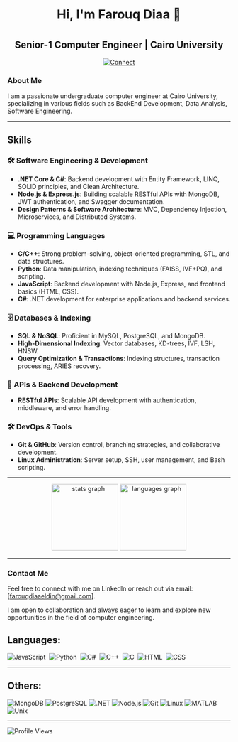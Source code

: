 <h1 align="center">Hi, I'm Farouq Diaa 👋<h1>
<h2 align="center">Senior-1 Computer Engineer | Cairo University</h2>
<p align="center">
  <a href="https://www.linkedin.com/in/farouq-diaa-eldin-9b8063251">
    <img src="https://img.shields.io/badge/LinkedIn-Connect-blue" alt="Connect">
  </a>
</p>

### About Me

I am a passionate undergraduate computer engineer at Cairo University, specializing in various fields such as BackEnd Development, Data Analysis, Software Engineering.

---
## Skills  

### 🛠 Software Engineering & Development  
- **.NET Core & C#**: Backend development with Entity Framework, LINQ, SOLID principles, and Clean Architecture.  
- **Node.js & Express.js**: Building scalable RESTful APIs with MongoDB, JWT authentication, and Swagger documentation.  
- **Design Patterns & Software Architecture**: MVC, Dependency Injection, Microservices, and Distributed Systems.  

### 💻 Programming Languages  
- **C/C++**: Strong problem-solving, object-oriented programming, STL, and data structures.  
- **Python**: Data manipulation, indexing techniques (FAISS, IVF+PQ), and scripting.  
- **JavaScript**: Backend development with Node.js, Express, and frontend basics (HTML, CSS).  
- **C#**: .NET development for enterprise applications and backend services.  

### 🗄 Databases & Indexing  
- **SQL & NoSQL**: Proficient in MySQL, PostgreSQL, and MongoDB.  
- **High-Dimensional Indexing**: Vector databases, KD-trees, IVF, LSH, HNSW.  
- **Query Optimization & Transactions**: Indexing structures, transaction processing, ARIES recovery.  

### 🔗 APIs & Backend Development  
- **RESTful APIs**: Scalable API development with authentication, middleware, and error handling.  

### 🛠 DevOps & Tools  
- **Git & GitHub**: Version control, branching strategies, and collaborative development.  
- **Linux Administration**: Server setup, SSH, user management, and Bash scripting.  
---

<div align="center">
  <img src="https://github-readme-stats.vercel.app/api?username=FarouqDiaa&hide_title=false&hide_rank=false&show_icons=true&include_all_commits=true&count_private=true&disable_animations=false&theme=dracula&locale=en&hide_border=false" height="150" alt="stats graph"  />
  <img src="https://github-readme-stats.vercel.app/api/top-langs?username=FarouqDiaa&locale=en&hide_title=false&layout=compact&card_width=320&langs_count=5&theme=dracula&hide_border=false" height="150" alt="languages graph"  />
</div>

---
### Contact Me

Feel free to connect with me on LinkedIn or reach out via email: [farouqdiaaeldin@gmail.com].

I am open to collaboration and always eager to learn and explore new opportunities in the field of computer engineering.

## Languages:
![JavaScript](https://img.shields.io/badge/-JavaScript-05122A?style=flat&logo=javascript)&nbsp;
![Python](https://img.shields.io/badge/Python-3776AB?style=flat-square&logo=python&logoColor=yellow)&nbsp;
![C#](https://img.shields.io/badge/C%23-239120?style=flat-square&logo=c-sharp&logoColor=white)&nbsp;
![C++](https://img.shields.io/badge/C%2B%2B-00599C?style=flat-square&logo=c%2B%2B&logoColor=white)&nbsp;
![C](https://img.shields.io/badge/C-00599C?style=flat-square&logo=c&logoColor=white)&nbsp;
![HTML](https://img.shields.io/badge/-HTML-05122A?style=flat&logo=HTML5)&nbsp;
![CSS](https://img.shields.io/badge/-CSS-05122A?style=flat&logo=CSS3&logoColor=1572B6)&nbsp;

---

## Others:
![MongoDB](https://img.shields.io/badge/MongoDB-green?style=flat-square&logo=mongodb&logoColor=blue)
![PostgreSQL](https://img.shields.io/badge/PostgreSQL-336791?style=flat-square&logo=postgresql&logoColor=white)
![.NET](https://img.shields.io/badge/.NET-512BD4?style=flat-square&logo=.net&logoColor=white)
![Node.js](https://img.shields.io/badge/Node.js-339933?style=flat-square&logo=node.js&logoColor=white)
![Git](https://img.shields.io/badge/Git-F05032?style=flat-square&logo=git&logoColor=white)
![Linux](https://img.shields.io/badge/Linux-FCC624?style=flat-square&logo=linux&logoColor=black)
![MATLAB](https://img.shields.io/badge/MATLAB-0076A8?style=flat-square&logo=mathworks&logoColor=white)
![Unix](https://img.shields.io/badge/Unix-004088?style=flat-square&logo=unix&logoColor=white)

---
![Profile Views](https://komarev.com/ghpvc/?username=FarouqDiaa&style=for-the-badge)

